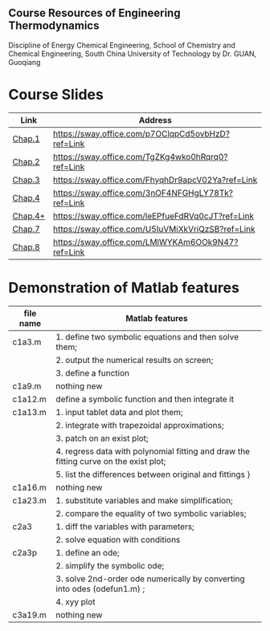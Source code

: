 ## Course Resources of Engineering Thermodynamics
Discipline of Energy Chemical Engineering, School of Chemistry and Chemical Engineering, South China University of Technology
by Dr. GUAN, Guoqiang
# Course Slides
| Link | Address |
| ---- | ---- |
| [Chap.1](https://sway.office.com/p7OClqpCd5ovbHzD?ref=Link) | https://sway.office.com/p7OClqpCd5ovbHzD?ref=Link |
| [Chap.2](https://sway.office.com/TgZKg4wko0hRqrq0?ref=Link) | https://sway.office.com/TgZKg4wko0hRqrq0?ref=Link |
| [Chap.3](https://sway.office.com/FhyqhDr9apcV02Ya?ref=Link) | https://sway.office.com/FhyqhDr9apcV02Ya?ref=Link |
| [Chap.4](https://sway.office.com/3nOF4NFGHgLY78Tk?ref=Link) | https://sway.office.com/3nOF4NFGHgLY78Tk?ref=Link |
| [Chap.4+](https://sway.office.com/leEPfueFdRVq0cJT?ref=Link) | https://sway.office.com/leEPfueFdRVq0cJT?ref=Link |
| [Chap.7](https://sway.office.com/U5IuVMiXkVriQzSB?ref=Link) | https://sway.office.com/U5IuVMiXkVriQzSB?ref=Link |
| [Chap.8](https://sway.office.com/LMlWYKAm6OOk9N47?ref=Link) | https://sway.office.com/LMlWYKAm6OOk9N47?ref=Link |

# Demonstration of Matlab features
| file name | Matlab features |
| ---- | ---- |
| c1a3.m | 1. define two symbolic equations and then solve them; |
| | 2. output the numerical results on screen; |
| | 3. define a function |
| c1a9.m | nothing new |
| c1a12.m | define a symbolic function and then integrate it |
| c1a13.m | 1. input tablet data and plot them; |
| | 2. integrate with trapezoidal approximations; |
| | 3. patch on an exist plot; |
| | 4. regress data with polynomial fitting and draw the fitting curve on the exist plot; |
| | 5. list the differences between original and fittings }
| c1a16.m | nothing new |
| c1a23.m | 1. substitute variables and make simplification;|
| | 2. compare the equality of two symbolic variables;|
| c2a3    | 1. diff the variables with parameters;|
| | 2. solve equation with conditions|
| c2a3p   | 1. define an ode;|
| | 2. simplify the symbolic ode;|
| | 3. solve 2nd-order ode numerically by converting into odes (odefun1.m) ;|
| | 4. xyy plot |
| c3a19.m | nothing new |
